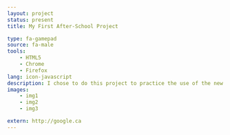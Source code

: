 ```yaml
---
layout: project
status: present
title: My First After-School Project

type: fa-gamepad
source: fa-male
tools:
    - HTML5
    - Chrome
    - Firefox
lang: icon-javascript
description: I chose to do this project to practice the use of the new HTML5 element 'canvas'. This object is usually placed in a web page and the rendering as well as the interactions are done with javascript linked to the page. This game is a simple billiards game. This idea came to me when I remembered playing a game called 'Lunar Pool' on the Nintendo Entertainment System when I was younger. For more info on 'Lunar Pool', here is a [link](http://google.com) you can visit.
images:
    - img1
    - img2
    - img3

extern: http://google.ca
---
```

